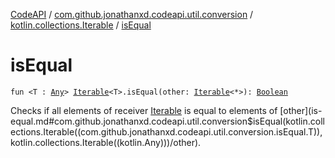 [CodeAPI](../../index.md) / [com.github.jonathanxd.codeapi.util.conversion](../index.md) / [kotlin.collections.Iterable](index.md) / [isEqual](.)

# isEqual

`fun <T : `[`Any`](https://kotlinlang.org/api/latest/jvm/stdlib/kotlin/-any/index.html)`> `[`Iterable`](https://kotlinlang.org/api/latest/jvm/stdlib/kotlin.collections/-iterable/index.html)`<T>.isEqual(other: `[`Iterable`](https://kotlinlang.org/api/latest/jvm/stdlib/kotlin.collections/-iterable/index.html)`<*>): `[`Boolean`](https://kotlinlang.org/api/latest/jvm/stdlib/kotlin/-boolean/index.html)

Checks if all elements of receiver [Iterable](https://kotlinlang.org/api/latest/jvm/stdlib/kotlin.collections/-iterable/index.html) is equal to elements of [other](is-equal.md#com.github.jonathanxd.codeapi.util.conversion$isEqual(kotlin.collections.Iterable((com.github.jonathanxd.codeapi.util.conversion.isEqual.T)), kotlin.collections.Iterable((kotlin.Any)))/other).

